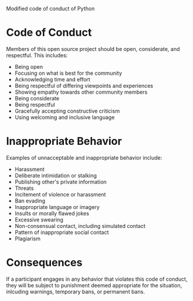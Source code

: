 Modified code of conduct of Python

# Code of Conduct

Members of this open source project should be open, considerate, and respectful. This includes:
- Being open
- Focusing on what is best for the community
- Acknowledging time and effort
- Being respectful of differing viewpoints and experiences
- Showing empathy towards other community members
- Being considerate
- Being respectful
- Gracefully accepting constructive criticism
- Using welcoming and inclusive language

# Inappropriate Behavior

Examples of unnacceptable and inappropriate behavior include:
- Harassment
- Deliberate intimidation or stalking
- Publishing other's private information
- Threats
- Incitement of violence or harassment
- Ban evading
- Inappropriate language or imagery
- Insults or morally flawed jokes
- Excessive swearing
- Non-consensual contact, including simulated contact
- Pattern of inappropriate social contact
- Plagiarism

# Consequences

If a participant engages in any behavior that violates this code of conduct, they will be subject to punishment deemed appropriate for the situation, inlcuding warnings, temporary bans, or permanent bans.